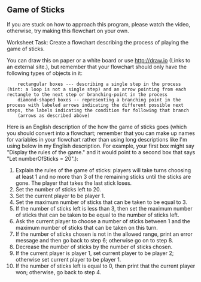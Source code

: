 ## Game of Sticks
If you are stuck on how to approach this program, please watch the video, otherwise, try making this flowchart on your own.

Worksheet Task: Create a flowchart describing the process of playing the game of sticks.

You can draw this on paper or a white board or use http://draw.io (Links to an external site.), but remember that your flowchart should only have the following types of objects in it:

        rectangular boxes --- describing a single step in the process (hint: a loop is not a single step) and an arrow pointing from each rectangle to the next step or branching-point in the process
        diamond-shaped boxes -- representing a branching point in the process with labeled arrows indicating the different possible next steps, the labels indicating the condition for following that branch
        (arrows as described above)

Here is an English description of the how the game of sticks goes (which you should convert into a flowchart; remember that you can make up names for variables in your flowchart rather than using long descriptions like I'm using below in my English description.  For example, your first box might say "Display the rules of the game." and it would point to a second box that says "Let numberOfSticks = 20".):

   1.  Explain the rules of the game of sticks: players will take turns choosing at least 1 and no more than 3 of the remaining sticks until the sticks are gone.  The player that takes the last stick loses.
   2.  Set the number of sticks left to 20.
   3.  Set the current player to be player 1.
   4.  Set the maximum number of sticks that can be taken to be equal to 3.
   5.  If the number of sticks left is less than 3, then set the maximum number of sticks that can be taken to be equal to the number of sticks left.
   6.  Ask the current player to choose a number of sticks between 1 and the maximum number of sticks that can be taken on this turn.
   7.  If the number of sticks chosen is not in the allowed range, print an error message and then go back to step 6; otherwise go on to step 8.
   8.  Decrease the number of sticks by the number of sticks chosen.
   9.  If the current player is player 1, set current player to be player 2; otherwise set current player to be player 1.
   10. If the number of sticks left is equal to 0, then print that the current player won; otherwise, go back to step 4.
